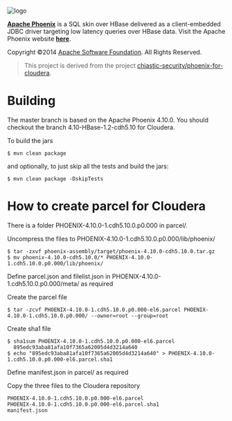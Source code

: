 <!--
Licensed to the Apache Software Foundation (ASF) under one or more
contributor license agreements.  See the NOTICE file distributed with
this work for additional information regarding copyright ownership.
The ASF licenses this file to You under the Apache License, Version 2.0
(the "License"); you may not use this file except in compliance with
the License.  You may obtain a copy of the License at

http://www.apache.org/licenses/LICENSE-2.0

Unless required by applicable law or agreed to in writing, software
distributed under the License is distributed on an "AS IS" BASIS,
WITHOUT WARRANTIES OR CONDITIONS OF ANY KIND, either express or implied.
See the License for the specific language governing permissions and
limitations under the License.
-->

![logo](http://phoenix.apache.org/images/logo.png)

<b>[Apache Phoenix](http://phoenix.apache.org/)</b> is a SQL skin over HBase delivered as a client-embedded JDBC driver targeting low latency queries over HBase data. Visit the Apache Phoenix website <b>[here](http://phoenix.apache.org/)</b>.

Copyright ©2014 [Apache Software Foundation](http://www.apache.org/). All Rights Reserved. 

> This project is derived from the project [chiastic-security/phoenix-for-cloudera](https://github.com/chiastic-security/phoenix-for-cloudera).

# Building

The master branch is based on the Apache Phoenix 4.10.0. You should checkout the branch 4.10-HBase-1.2-cdh5.10 for Cloudera.

To build the jars

    $ mvn clean package

and optionally, to just skip all the tests and build the jars:

    $ mvn clean package -DskipTests

# How to create parcel for Cloudera

There is a folder PHOENIX-4.10.0-1.cdh5.10.0.p0.000 in parcel/.

Uncompress the files to PHOENIX-4.10.0-1.cdh5.10.0.p0.000/lib/phoenix/

    $ tar -zxvf phoenix-assembly/target/phoenix-4.10.0-cdh5.10.0.tar.gz
    $ mv phoenix-4.10.0-cdh5.10.0/* PHOENIX-4.10.0-1.cdh5.10.0.p0.000/lib/phoenix/

Define parcel.json and filelist.json in PHOENIX-4.10.0-1.cdh5.10.0.p0.000/meta/ as required

Create the parcel file

    $ tar -zcvf PHOENIX-4.10.0-1.cdh5.10.0.p0.000-el6.parcel PHOENIX-4.10.0-1.cdh5.10.0.p0.000/ --owner=root --group=root

Create sha1 file

    $ sha1sum PHOENIX-4.10.0-1.cdh5.10.0.p0.000-el6.parcel
      895edc93aba81afa10f7365a62005d4d3214a640
    $ echo "895edc93aba81afa10f7365a62005d4d3214a640" > PHOENIX-4.10.0-1.cdh5.10.0.p0.000-el6.parcel.sha1

Define manifest.json in parcel/ as required

Copy the three files to the Cloudera repository

    PHOENIX-4.10.0-1.cdh5.10.0.p0.000-el6.parcel
    PHOENIX-4.10.0-1.cdh5.10.0.p0.000-el6.parcel.sha1
    manifest.json
